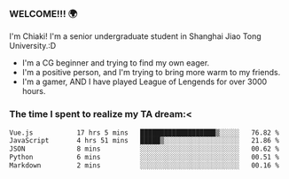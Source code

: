 ### WELCOME!!! 🌍

I'm Chiaki! I'm a senior undergraduate student in Shanghai Jiao Tong University.:D

-  I'm a CG beginner and trying to find my own eager. 
-  I'm a positive person, and I'm trying to bring more warm to my friends.
-  I'm a gamer, AND I have played League of Lengends for over 3000 hours. 

### The time I spent to realize my TA dream:<
<!--START_SECTION:waka-->

```txt
Vue.js           17 hrs 5 mins   ███████████████████▒░░░░░   76.82 %
JavaScript       4 hrs 51 mins   █████▒░░░░░░░░░░░░░░░░░░░   21.86 %
JSON             8 mins          ░░░░░░░░░░░░░░░░░░░░░░░░░   00.62 %
Python           6 mins          ░░░░░░░░░░░░░░░░░░░░░░░░░   00.51 %
Markdown         2 mins          ░░░░░░░░░░░░░░░░░░░░░░░░░   00.16 %
```

<!--END_SECTION:waka-->

<!--
**Chiaki-meow/Chiaki-meow** is a ✨ _special_ ✨ repository because its `README.md` (this file) appears on your GitHub profile.

Here are some ideas to get you started:

- 🔭 I’m currently working on ...
- 🌱 I’m currently learning ...
- 👯 I’m looking to collaborate on ...
- 🤔 I’m looking for help with ...
- 💬 Ask me about ...
- 📫 How to reach me: ...
- 😄 Pronouns: ...
- ⚡ Fun fact: ...
-->
